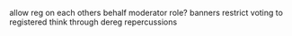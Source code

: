 allow reg on each others behalf
moderator role?
banners
restrict voting to registered
think through dereg repercussions
